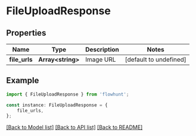 # FileUploadResponse


## Properties

Name | Type | Description | Notes
------------ | ------------- | ------------- | -------------
**file_urls** | **Array&lt;string&gt;** | Image URL | [default to undefined]

## Example

```typescript
import { FileUploadResponse } from 'flowhunt';

const instance: FileUploadResponse = {
    file_urls,
};
```

[[Back to Model list]](../README.md#documentation-for-models) [[Back to API list]](../README.md#documentation-for-api-endpoints) [[Back to README]](../README.md)
